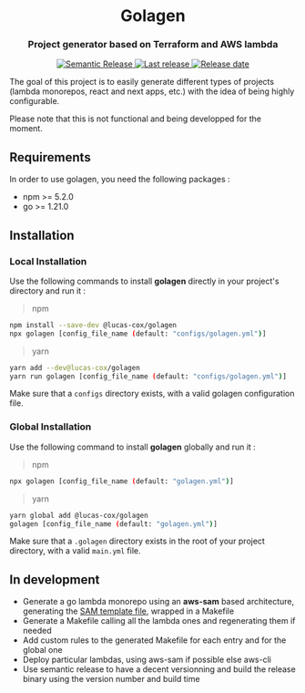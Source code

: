 <h1 align="center" style="border-bottom: none">Golagen</h1>
<h3 align="center">Project generator based on Terraform and AWS lambda</h3>

<p align="center">
    <a href="https://github.com/semantic-release/semantic-release">
        <img alt="Semantic Release" src="https://img.shields.io/badge/semantic--release-angular-e10079?logo=semantic-release">
    </a>
    <a href="https://github.com/Lucas-COX/golagen/releases">
        <img alt="Last release" src="https://img.shields.io/github/v/release/Lucas-COX/golagen">
    </a>
    <a href="https://github.com/Lucas-COX/golagen/releases">
        <img alt="Release date" src="https://img.shields.io/github/release-date/Lucas-COX/golagen">
    </a>
</p>

The goal of this project is to easily generate different types of projects (lambda monorepos, react and next apps, etc.) with the idea of being highly configurable.

Please note that this is not functional and being developped for the moment.


## Requirements
In order to use golagen, you need the following packages :
- npm >= 5.2.0
- go >= 1.21.0


## Installation

### Local Installation

Use the following commands to install **golagen** directly in your project's directory and run it :
> npm
```bash
npm install --save-dev @lucas-cox/golagen
npx golagen [config_file_name (default: "configs/golagen.yml")]
```

> yarn
```bash
yarn add --dev@lucas-cox/golagen
yarn run golagen [config_file_name (default: "configs/golagen.yml")]
```


Make sure that a `configs` directory exists, with a valid golagen configuration file.

### Global Installation
Use the following command to install **golagen** globally and run it :
> npm
```bash
npx golagen [config_file_name (default: "golagen.yml")]
```

> yarn
```bash
yarn global add @lucas-cox/golagen
golagen [config_file_name (default: "golagen.yml")]
```

Make sure that a `.golagen` directory exists in the root of your project directory, with a valid `main.yml` file.


## In development

- Generate a go lambda monorepo using an **aws-sam** based architecture, generating the [SAM template file](https://docs.aws.amazon.com/codedeploy/latest/userguide/tutorial-lambda-sam-create-lambda-function.html), wrapped in a Makefile
- Generate a Makefile calling all the lambda ones and regenerating them if needed
- Add custom rules to the generated Makefile for each entry and for the global one
- Deploy particular lambdas, using aws-sam if possible else aws-cli
- Use semantic release to have a decent versionning and build the release binary using the version number and build time